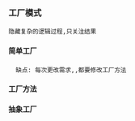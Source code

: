 ### 工厂模式

    隐藏复杂的逻辑过程,只关注结果
    
    
#### 简单工厂

      缺点: 每次更改需求,,都要修改工厂方法


#### 工厂方法


#### 抽象工厂